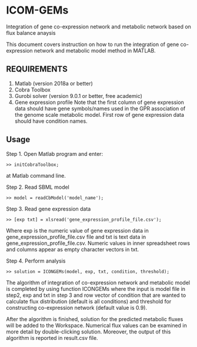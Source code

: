 # ICOM-GEMs
Integration of gene co-expression network and metabolic network based on flux balance anaysis

This document covers instruction on how to run the integration of gene co-expression network and metabolic model method in MATLAB.

## REQUIREMENTS ##
1. Matlab (version 2018a or better)
2. Cobra Toolbox
2. Gurobi solver (version 9.0.1 or better, free academic)
3. Gene expression profile 
  Note that the first column of gene expression data should have gene symbols/names used in the GPR association of the genome scale metabolic model. First row of gene expression data should have condition names.

## Usage ##
Step 1. Open Matlab program and enter:

    >> initCobraToolbox;

at Matlab command line.

Step 2. Read SBML model

    >> model = readCbModel('model_name');

Step 3. Read gene expression data

    >> [exp txt] = xlsread('gene_expression_profile_file.csv');

  Where exp is the numeric value of gene expression data in gene_expression_profile_file.csv file and txt is text data in gene_expression_profile_file.csv. Numeric values in inner spreadsheet rows and columns appear as empty character vectors in txt.

Step 4. Perform analysis

    >> solution = ICONGEMs(model, exp, txt, condition, threshold);

  The algorithm of integration of co-expression network and metabolic model is completed by using function ICONGEMs where the input is model file in step2, exp and txt in step 3 and row vector of condition that are wanted to calculate flux distribution (default is all conditions) and threshold for constructing co-expression network (default value is 0.9).

  After the algorithm is finished, solution for the predicted metabolic fluxes will be added to the Workspace. Numerical flux values can be examined in more detail by double-clicking solution. Moreover, the output of this algorithm is reported in result.csv file.
